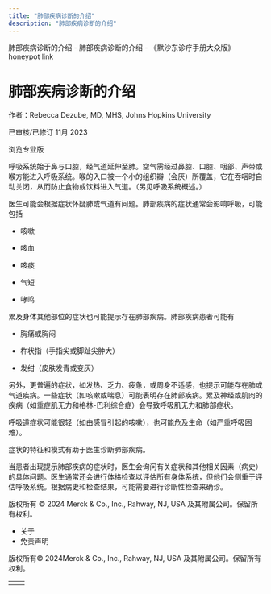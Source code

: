 ```yaml
---
title: "肺部疾病诊断的介绍"
description: "肺部疾病诊断的介绍"
---
```


﻿肺部疾病诊断的介绍 \- 肺部疾病诊断的介绍 \- 《默沙东诊疗手册大众版》 honeypot link

# 肺部疾病诊断的介绍

作者：Rebecca Dezube, MD, MHS, Johns Hopkins University

已审核/已修订 11月 2023

浏览专业版

呼吸系统始于鼻与口腔，经气道延伸至肺。空气需经过鼻腔、口腔、咽部、声带或喉方能进入呼吸系统。喉的入口被一个小的组织瓣（会厌）所覆盖，它在吞咽时自动关闭，从而防止食物或饮料进入气道。（另见呼吸系统概述。）

医生可能会根据症状怀疑肺或气道有问题。肺部疾病的症状通常会影响呼吸，可能包括

- 咳嗽

- 咳血

- 咳痰

- 气短

- 哮鸣


累及身体其他部位的症状也可能提示存在肺部疾病。肺部疾病患者可能有

- 胸痛或胸闷

- 杵状指（手指尖或脚趾尖肿大）

- 发绀（皮肤发青或变灰）


另外，更普遍的症状，如发热、乏力、疲惫，或周身不适感，也提示可能存在肺或气道疾病。一些症状（如咳嗽或喘息）可能表明存在肺部疾病。累及神经或肌肉的疾病（如重症肌无力和格林-巴利综合症）会导致呼吸肌无力和肺部症状。

呼吸道症状可能很轻（如由感冒引起的咳嗽），也可能危及生命（如严重呼吸困难）。

症状的特征和模式有助于医生诊断肺部疾病。

当患者出现提示肺部疾病的症状时，医生会询问有关症状和其他相关因素（病史）的具体问题。医生通常还会进行体格检查以评估所有身体系统，但他们会侧重于评估呼吸系统。根据病史和检查结果，可能需要进行诊断性检查来确诊。



版权所有 © 2024
Merck & Co., Inc., Rahway, NJ, USA 及其附属公司。保留所有权利。

- 关于
- 免责声明

版权所有© 2024Merck & Co., Inc., Rahway, NJ, USA 及其附属公司。保留所有权利。

|     |     |
| --- | --- |
|  |  |